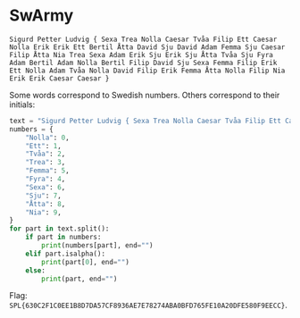 # SwArmy

```
Sigurd Petter Ludvig { Sexa Trea Nolla Caesar Tvåa Filip Ett Caesar Nolla Erik Erik Ett Bertil Åtta David Sju David Adam Femma Sju Caesar Filip Åtta Nia Trea Sexa Adam Erik Sju Erik Sju Åtta Tvåa Sju Fyra Adam Bertil Adam Nolla Bertil Filip David Sju Sexa Femma Filip Erik Ett Nolla Adam Tvåa Nolla David Filip Erik Femma Åtta Nolla Filip Nia Erik Erik Caesar Caesar }
```

Some words correspond to Swedish numbers. Others correspond to their initials:

```python
text = "Sigurd Petter Ludvig { Sexa Trea Nolla Caesar Tvåa Filip Ett Caesar Nolla Erik Erik Ett Bertil Åtta David Sju David Adam Femma Sju Caesar Filip Åtta Nia Trea Sexa Adam Erik Sju Erik Sju Åtta Tvåa Sju Fyra Adam Bertil Adam Nolla Bertil Filip David Sju Sexa Femma Filip Erik Ett Nolla Adam Tvåa Nolla David Filip Erik Femma Åtta Nolla Filip Nia Erik Erik Caesar Caesar }"
numbers = {
    "Nolla": 0,
    "Ett": 1,
    "Tvåa": 2,
    "Trea": 3,
    "Femma": 5,
    "Fyra": 4,
    "Sexa": 6,
    "Sju": 7,
    "Åtta": 8,
    "Nia": 9,
}
for part in text.split():
    if part in numbers:
        print(numbers[part], end="")
    elif part.isalpha():
        print(part[0], end="")
    else:
        print(part, end="")
```

Flag: `SPL{630C2F1C0EE1B8D7DA57CF8936AE7E78274ABA0BFD765FE10A20DFE580F9EECC}`.
